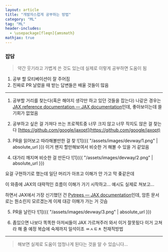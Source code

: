 ```yaml
---
layout: article
title: "개발자스럽게 공부하는 방법"
category: "ML"
tag: "ML"
header-includes:
  - \usepackage[fleqn]{amsmath}
mathjax: true
---
```


### 잡담

> 약간 웃기라고 가볍게 쓴 것도 있는데 실제로 이렇게 공부하면 도움이 됨

1. 공부 할 모티베이션이 잘 주어짐
2. 진짜로 PR 날렸을 때 받는 답변들은 배울 것들이 많음

------------------------

1. 공부할 거리를 찾는다(혹은 해야지 생각만 하고 있던 것들을 잡는다)
나같은 경우는 [JAX reference documentation — JAX documentation](https://jax.readthedocs.io/en/latest/index.html)인데, 좋아보이는데 쓸 기회가 없었음



2. 공부하고 싶은 걸 가져다 쓰는 프로젝트중 너무 크지 않고 너무 작지도 않은 걸 찾는다
[https://github.com/google/jaxopt](https://github.com/google/jaxopt)



3. PR을 읽어보고 따라해볼만한 걸 찾
![1]({{ "/assets/images/devway/1.png" | absolute_url }})
이거 왠지 할만해보여서 비슷한 거 해볼 수 있을 거 같았음



4. 대가리 깨지며 비슷한 걸 만든다
![1]({{ "/assets/images/devway/2.png" | absolute_url }})

요걸 구현하기로 했는데 일단 머리가 아프고 이해가 안 가고 막 좆같은데

이 와중에 JAX의 대략적인 흐름이 이해가 가기 시작하고... 예시도 실제로 쳐보고...

하면서 JAX에서 가장 신기했던 건 [Pytrees — JAX documentation](https://jax.readthedocs.io/en/latest/pytrees.html)인데, 암튼 문서로는 뭔소린지 모르겠는게 이제 대강 이해가 가는 거 갓슴

5. PR을 날린다
![1]({{ "/assets/images/devway/3.png" | absolute_url }})

6. 좀있으면 나보다 똑똑한 아저씨들이 JAX 가르쳐주러 와서 이거 잘못됬다 이거 고쳐라 해 줄 예정
복습에 숙제까지 일석이조 ㅆㅅㅌㅊ 천재적방법


-------

> 해보면 실제로 도움이 엄청나게 된다는 것을 알 수 있습니다...